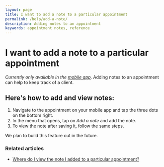```yaml
---
layout: page
title: I want to add a note to a particular appointment
permalink: /help/add-a-note/
description: Adding notes to an appointment
keywords: appointment notes, reference
---
```


# I want to add a note to a particular appointment

*Currently only available in the [mobile app](is-there-a-mobile-app).* Adding notes to an appointment can help to keep track of a client.

## Here's how to add and view notes:

1. Navigate to the appointment on your mobile app and tap the three dots on the bottom right.
2. In the menu that opens, tap on *Add a note* and add the note.
3. To view the note after saving it, follow the same steps.

We plan to build this feature out in the future.

### Related articles

* [Where do I view the note I added to a particular appointment?](/help/view-a-note)
